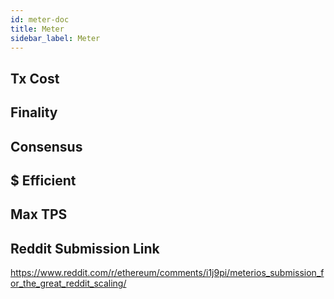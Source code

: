 ```yaml
---
id: meter-doc
title: Meter
sidebar_label: Meter
---
```


## Tx Cost

## Finality

## Consensus

## $ Efficient

## Max TPS

## Reddit Submission Link

https://www.reddit.com/r/ethereum/comments/i1j9pi/meterios_submission_for_the_great_reddit_scaling/
